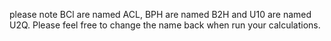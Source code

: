 please note BCl are named ACL, BPH are named B2H and U10 are named U2Q.
Please feel free to change the name back when run your calculations.

